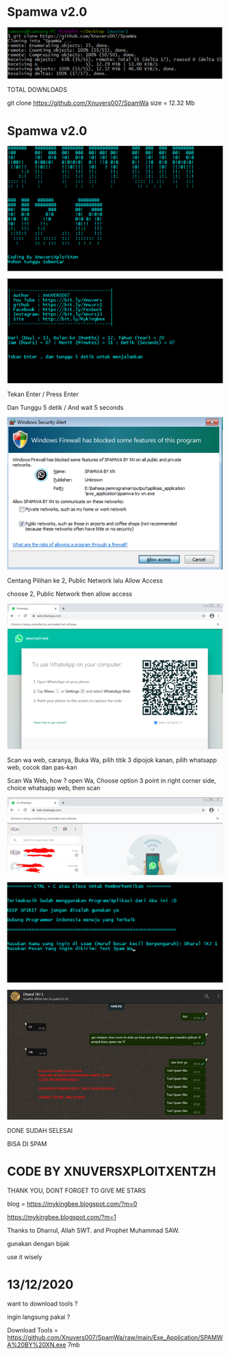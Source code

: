 # Spamwa v2.0



![Alt text](https://github.com/Xnuvers007/SpamWa/blob/main/Images_And_Tutor/p0.png "Optional title")

TOTAL DOWNLOADS

git clone https://github.com/Xnuvers007/SpamWa
size = 12.32 Mb



# Spamwa v2.0
![Alt text](https://github.com/Xnuvers007/SpamWa/blob/main/Images_And_Tutor/p.png "Optional title")

![Alt text](https://github.com/Xnuvers007/SpamWa/blob/main/Images_And_Tutor/p1.2.png "Optional title")

Tekan Enter / Press Enter

Dan Tunggu 5 detik / And wait 5 seconds

![Alt text](https://github.com/Xnuvers007/SpamWa/blob/main/Images_And_Tutor/p1.png "Optional title")

Centang Pilihan ke 2, Public Network lalu Allow Access

choose 2, Public Network then allow access

![Alt text](https://github.com/Xnuvers007/SpamWa/blob/main/Images_And_Tutor/p2.png "Optional title")

Scan wa web, caranya, Buka Wa, pilih titik 3 dipojok kanan, pilih whatsapp web, cocok dan pas-kan

Scan Wa Web, how ? open Wa, Choose option 3 point in right corner side, choice whatsapp web, then scan

![Alt text](https://github.com/Xnuvers007/SpamWa/blob/main/Images_And_Tutor/p3.png "Optional title")

![Alt text](https://github.com/Xnuvers007/SpamWa/blob/main/Images_And_Tutor/p4.png "Optional title")

![Alt text](https://github.com/Xnuvers007/SpamWa/blob/main/Images_And_Tutor/p5.png "Optional title")

DONE SUDAH SELESAI

BISA DI SPAM

# CODE BY XNUVERSXPLOITXENTZH

THANK YOU, DONT FORGET TO GIVE ME STARS

blog = https://mykingbee.blogspot.com/?m=0

https://mykingbee.blogspot.com/?m=1

Thanks to Dharrul, Allah SWT. and Prophet Muhammad SAW.

gunakan dengan bijak

use it wisely

# 13/12/2020

want to download tools ?

ingin langsung pakai ?

Download Tools = https://github.com/Xnuvers007/SpamWa/raw/main/Exe_Application/SPAMWA%20BY%20XN.exe 7mb
